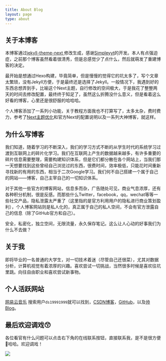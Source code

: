 ```yaml
---
title: About Blog
layout: page
type: about
---
```


## 关于本博客

本博客通过[jekyll-theme-next ](https://github.com/Simpleyyt/jekyll-theme-next)修改生成，感谢[Simpleyyt](https://github.com/Simpleyyt)的开发。本人有点强迫症，之前那个博客虽然看着很清秀，但是总感觉少了点什么，然后就萌发了重建博客的决定。

最开始是想通过Hexo构建，毕竟简单，但是慢慢的觉得它的坑太多了，写个文章太繁琐，没有Jekyll方便，于是最终还是选择了Jekyll。一般情况下，我遇到好的东西总想弄到手，比喻这个Next主题，自行修改的空间极大，于是我花了整整两天的时间去修改配置，最终终于知足了，虽然这么折腾没什么意义，但是看着这么好看的博客，心里还是很舒服的哈哈哈。

个人博客添加了一系列小功能，关于教程方面我也不打算写了，太多太杂，费时费力，参考了[Next主题优化](https://zhuanlan.zhihu.com/p/30836436)和官方Next的配置说明以及一系列大神博客，就这样。

## 为什么写博客

我们知道，随着学习的不断深入，我们的学习方式不断的从学生时代的系统学习过渡到互联网上的碎片化学习。我们在互联网上产生的数据越来越多，有许多重要的碎片信息需要整理，需要构建知识体系，但是它们都分散在各个网站上，当我们那一天想要找到这些曾经自己浏览过的东西，很费时间，效率极低，只能花时间重新寻找新的有用的东西，相当于二次Google学习。我们何不自己搭建一个属于自己的网站——博客，自己主宰自己的一切知识体系。

对于其他一些官方的博客网站，信息多而杂，广告随处可见，商业气息浓厚，还有各种积分机制，很是反感。而那些什么Twitter，facebook，qq，wechat等等一些社交产品，隐私泄露太严重了（这里指的是官方利用用户的隐私进行商业策划盈利），个人博客网站则是私人化的，真正属于自己的私人空间，不会有官方泄露自己的信息（除了GitHub官方和自己）。

安全，私密化，独立空间，无限流量，永久保存笔记。这么让人心动的好事我们为什么不去做？

## 关于我

即将毕业的一名普通的大学生，对一切技术着迷（尽管自己还很菜），尤其对数据分析，计算机视觉有着浓厚的兴趣。喜欢尝试一切挑战，当然很多时候是喜欢往坑里跳。向往自由职业和喜欢尝试新事物。

## 个人活跃网站

[网易云音乐](https://music.163.com/) 搜索用户`ds19991999`就可以找到，[CSDN博客](https://blog.csdn.net/ds19991999)，[GitHub](https://github.com/ds19991999)，以及[帅 Blog](https://ds19991999.github.io/)。

## 最后欢迎调戏:kissing_smiling_eyes:

各位看官有什么问题可以点击右下角的在线联系按钮，直接联系我，是不是很方便:baby_chick:哈哈。欢迎调戏！

[![](https://raw.githubusercontent.com/ds19991999/githubimg/master/picgo/20180807101322.gif)](https://ds19991999.github.io/)

